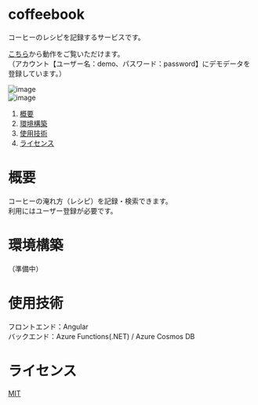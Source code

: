 # coffeebook
コーヒーのレシピを記録するサービスです。

[こちら](https://coffeebookstatichosting.z11.web.core.windows.net/)から動作をご覧いただけます。  
（アカウント【ユーザー名：demo、パスワード：password】にデモデータを登録しています。）

![image](https://github.com/shioree/coffeebook/blob/master/images/top-page.png?raw=true)  
![image](https://github.com/shioree/coffeebook/blob/master/images/browse-page.png?raw=true)

1. [概要](#概要)
1. [環境構築](#環境構築)
1. [使用技術](#使用技術)
1. [ライセンス](#ライセンス)

# 概要
コーヒーの淹れ方（レシピ）を記録・検索できます。  
利用にはユーザー登録が必要です。

# 環境構築
（準備中）

# 使用技術
フロントエンド：Angular  
バックエンド：Azure Functions(.NET) / Azure Cosmos DB

# ライセンス
[MIT](https://choosealicense.com/licenses/mit/)
